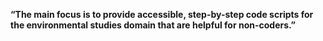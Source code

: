 **“The main focus is to provide accessible, step-by-step code scripts for the environmental studies domain that are helpful for non-coders.”**
